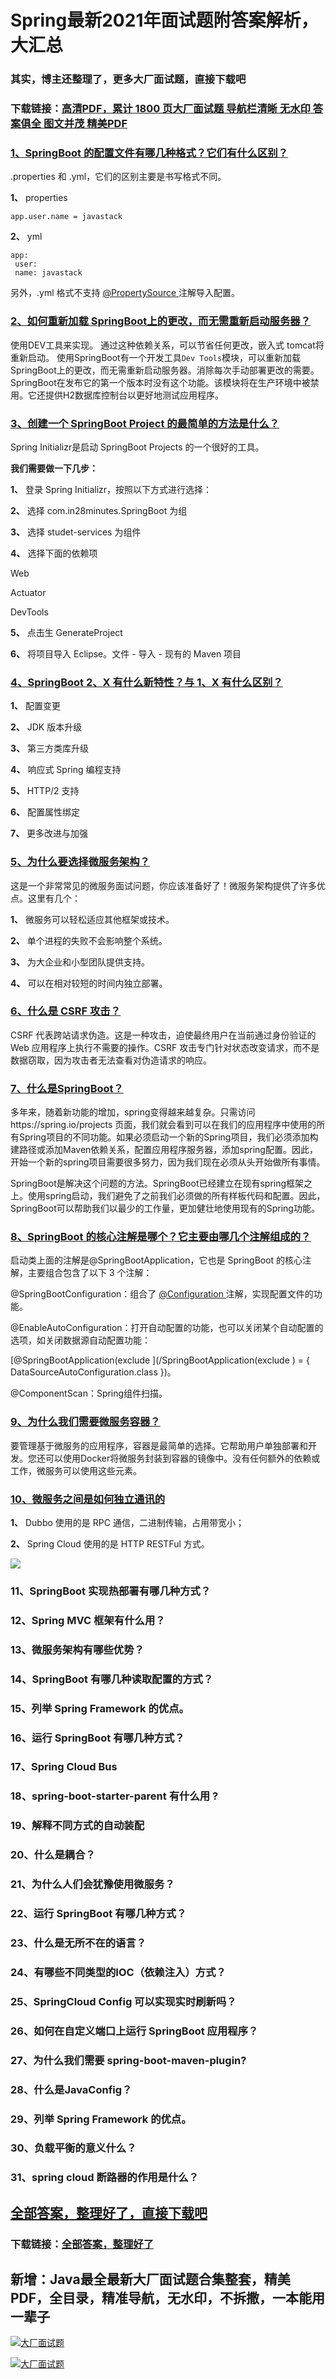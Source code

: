 # Spring最新2021年面试题附答案解析，大汇总

### 其实，博主还整理了，更多大厂面试题，直接下载吧

### 下载链接：[高清PDF，累计 1800 页大厂面试题  导航栏清晰 无水印  答案俱全 图文并茂  精美PDF](https://github.com/liantengda/JavaEngineerBooks/blob/master/docs/index.md)



### [1、SpringBoot 的配置文件有哪几种格式？它们有什么区别？](https://github.com/liantengda/JavaEngineerBooks/blob/master/docs/Spring/Spring最新2021年面试题附答案解析，大汇总.md#1springboot-的配置文件有哪几种格式它们有什么区别)  


.properties 和 .yml，它们的区别主要是书写格式不同。

**1、** properties

```
app.user.name = javastack
```

**2、** yml

```
app:
 user:
 name: javastack
```

另外，.yml 格式不支持 [@PropertySource ](/PropertySource ) 注解导入配置。


### [2、如何重新加载 SpringBoot上的更改，而无需重新启动服务器？](https://github.com/liantengda/JavaEngineerBooks/blob/master/docs/Spring/Spring最新2021年面试题附答案解析，大汇总.md#2如何重新加载-springboot上的更改而无需重新启动服务器)  


使用DEV工具来实现。 通过这种依赖关系，可以节省任何更改，嵌入式 tomcat将重新启动。 使用SpringBoot有一个开发工具`Dev Tools`模块，可以重新加载 SpringBoot上的更改，而无需重新启动服务器。消除每次手动部署更改的需要。 SpringBoot在发布它的第一个版本时没有这个功能。该模块将在生产环境中被禁用。它还提供H2数据库控制台以更好地测试应用程序。


### [3、创建一个 SpringBoot Project 的最简单的方法是什么？](https://github.com/liantengda/JavaEngineerBooks/blob/master/docs/Spring/Spring最新2021年面试题附答案解析，大汇总.md#3创建一个-springboot-project-的最简单的方法是什么)  


Spring Initializr是启动 SpringBoot Projects 的一个很好的工具。

**我们需要做一下几步：**

**1、** 登录 Spring Initializr，按照以下方式进行选择：

**2、** 选择 com.in28minutes.SpringBoot 为组

**3、** 选择 studet-services 为组件

**4、** 选择下面的依赖项

Web

Actuator

DevTools

**5、** 点击生 GenerateProject

**6、** 将项目导入 Eclipse。文件 - 导入 - 现有的 Maven 项目


### [4、SpringBoot 2、X 有什么新特性？与 1、X 有什么区别？](https://github.com/liantengda/JavaEngineerBooks/blob/master/docs/Spring/Spring最新2021年面试题附答案解析，大汇总.md#4springboot-2x-有什么新特性与-1x-有什么区别)  


**1、**  配置变更

**2、**  JDK 版本升级

**3、**  第三方类库升级

**4、**  响应式 Spring 编程支持

**5、**  HTTP/2 支持

**6、**  配置属性绑定

**7、**  更多改进与加强


### [5、为什么要选择微服务架构？](https://github.com/liantengda/JavaEngineerBooks/blob/master/docs/Spring/Spring最新2021年面试题附答案解析，大汇总.md#5为什么要选择微服务架构)  


这是一个非常常见的微服务面试问题，你应该准备好了！微服务架构提供了许多优点。这里有几个：

**1、** 微服务可以轻松适应其他框架或技术。

**2、** 单个进程的失败不会影响整个系统。

**3、** 为大企业和小型团队提供支持。

**4、** 可以在相对较短的时间内独立部署。


### [6、什么是 CSRF 攻击？](https://github.com/liantengda/JavaEngineerBooks/blob/master/docs/Spring/Spring最新2021年面试题附答案解析，大汇总.md#6什么是-csrf-攻击)  


CSRF 代表跨站请求伪造。这是一种攻击，迫使最终用户在当前通过身份验证的Web 应用程序上执行不需要的操作。CSRF 攻击专门针对状态改变请求，而不是数据窃取，因为攻击者无法查看对伪造请求的响应。


### [7、什么是SpringBoot？](https://github.com/liantengda/JavaEngineerBooks/blob/master/docs/Spring/Spring最新2021年面试题附答案解析，大汇总.md#7什么是springboot)  


多年来，随着新功能的增加，spring变得越来越复杂。只需访问https://spring.io/projects 页面，我们就会看到可以在我们的应用程序中使用的所有Spring项目的不同功能。如果必须启动一个新的Spring项目，我们必须添加构建路径或添加Maven依赖关系，配置应用程序服务器，添加spring配置。因此，开始一个新的spring项目需要很多努力，因为我们现在必须从头开始做所有事情。

SpringBoot是解决这个问题的方法。SpringBoot已经建立在现有spring框架之上。使用spring启动，我们避免了之前我们必须做的所有样板代码和配置。因此，SpringBoot可以帮助我们以最少的工作量，更加健壮地使用现有的Spring功能。


### [8、SpringBoot 的核心注解是哪个？它主要由哪几个注解组成的？](https://github.com/liantengda/JavaEngineerBooks/blob/master/docs/Spring/Spring最新2021年面试题附答案解析，大汇总.md#8springboot-的核心注解是哪个它主要由哪几个注解组成的)  


启动类上面的注解是@SpringBootApplication，它也是 SpringBoot 的核心注解，主要组合包含了以下 3 个注解：

@SpringBootConfiguration：组合了 [@Configuration ](/Configuration ) 注解，实现配置文件的功能。

@EnableAutoConfiguration：打开自动配置的功能，也可以关闭某个自动配置的选项，如关闭数据源自动配置功能：

[@SpringBootApplication(exclude ](/SpringBootApplication(exclude ) = { DataSourceAutoConfiguration.class })。

@ComponentScan：Spring组件扫描。


### [9、为什么我们需要微服务容器？](https://github.com/liantengda/JavaEngineerBooks/blob/master/docs/Spring/Spring最新2021年面试题附答案解析，大汇总.md#9为什么我们需要微服务容器)  


要管理基于微服务的应用程序，容器是最简单的选择。它帮助用户单独部署和开发。您还可以使用Docker将微服务封装到容器的镜像中。没有任何额外的依赖或工作，微服务可以使用这些元素。


### [10、微服务之间是如何独⽴通讯的](https://github.com/liantengda/JavaEngineerBooks/blob/master/docs/Spring/Spring最新2021年面试题附答案解析，大汇总.md#10微服务之间是如何独⽴通讯的)  


**1、** Dubbo 使⽤的是 RPC 通信，⼆进制传输，占⽤带宽⼩；

**2、** Spring Cloud 使⽤的是 HTTP RESTFul ⽅式。

![](http://shasengbufa.com/thread.png)


### 11、SpringBoot 实现热部署有哪几种方式？
### 12、Spring MVC 框架有什么用？
### 13、微服务架构有哪些优势？
### 14、SpringBoot 有哪几种读取配置的方式？
### 15、列举 Spring Framework 的优点。
### 16、运行 SpringBoot 有哪几种方式？
### 17、Spring Cloud Bus
### 18、spring-boot-starter-parent 有什么用 ?
### 19、解释不同方式的自动装配
### 20、什么是耦合？
### 21、为什么人们会犹豫使用微服务？
### 22、运行 SpringBoot 有哪几种方式？
### 23、什么是无所不在的语言？
### 24、有哪些不同类型的IOC（依赖注入）方式？
### 25、SpringCloud Config 可以实现实时刷新吗？
### 26、如何在自定义端口上运行 SpringBoot 应用程序？
### 27、为什么我们需要 spring-boot-maven-plugin?
### 28、什么是JavaConfig？
### 29、列举 Spring Framework 的优点。
### 30、负载平衡的意义什么？
### 31、spring cloud 断路器的作用是什么？




## [全部答案，整理好了，直接下载吧](https://github.com/liantengda/JavaEngineerBooks/blob/master/docs/daan.md)

### 下载链接：[全部答案，整理好了](https://github.com/liantengda/JavaEngineerBooks/blob/master/docs/daan.md)




## 新增：Java最全最新大厂面试题合集整套，精美PDF，全目录，精准导航，无水印，不拆撒，一本能用一辈子

[![大厂面试题](http://shasengbufa.com/1.jpg "叶子创业记")](http://shasengbufa.com/wechat.jpg "叶子创业记")

[![大厂面试题](http://shasengbufa.com/wechat.jpg "叶子创业记")](http://shasengbufa.com/wechat.jpg "叶子创业记")
